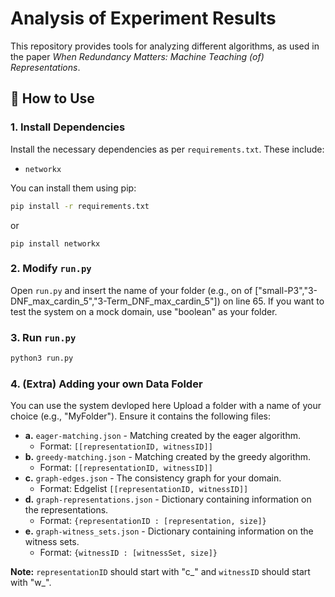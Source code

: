 # Analysis of Experiment Results

This repository provides tools for analyzing different algorithms, as used in the paper _When Redundancy Matters: Machine Teaching (of) Representations_.

## 📂 How to Use

### 1. Install Dependencies

Install the necessary dependencies as per `requirements.txt`. These include:
- `networkx`

You can install them using pip:
```bash
pip install -r requirements.txt
```

or 
```
pip install networkx
```
### 2. Modify `run.py`

Open `run.py` and insert the name of your folder (e.g., on of ["small-P3","3-DNF_max_cardin_5","3-Term_DNF_max_cardin_5"]) on line 65.
If you want to test the system on a mock domain, use "boolean" as your folder.

### 3. Run `run.py`
```bash
python3 run.py
```

### 4. (Extra) Adding your own Data Folder

You can use the system devloped here 
Upload a folder with a name of your choice (e.g., "MyFolder"). Ensure it contains the following files:

- **a.** `eager-matching.json` - Matching created by the eager algorithm.
    - Format: `[[representationID, witnessID]]`
- **b.** `greedy-matching.json` - Matching created by the greedy algorithm.
    - Format: `[[representationID, witnessID]]`
- **c.** `graph-edges.json` - The consistency graph for your domain.
    - Format: Edgelist `[[representationID, witnessID]]`
- **d.** `graph-representations.json` - Dictionary containing information on the representations.
    - Format: `{representationID : [representation, size]}`
- **e.** `graph-witness_sets.json` - Dictionary containing information on the witness sets.
    - Format: `{witnessID : [witnessSet, size]}`

  
**Note:** `representationID` should start with "c_" and `witnessID` should start with "w_".




